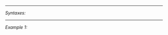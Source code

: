 


---
*Syntaxes:*

<!-- [] call `BIN_fnc_allowAntennaReveal` -->

---
*Example 1:*

<!-- 
```sqf
[] call BIN_fnc_allowAntennaReveal;
``` -->